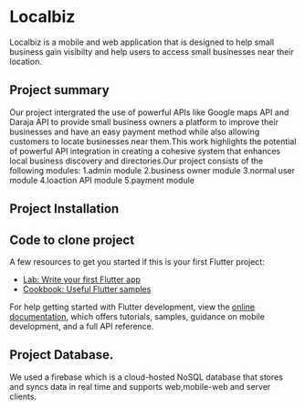 # Localbiz
Localbiz is a mobile and web application that is designed to help small business gain visibilty and help users to access small businesses near their location.

## Project summary
Our project intergrated the use of powerful APIs like Google maps API and Daraja API to provide small business owners a platform to improve their businesses and have an easy payment method while also allowing customers to locate businesses near them.This work highlights the potential of powerful API integration in creating a cohesive system that enhances local business discovery and directories.Our project consists of the following modules:
1.admin module
2.business owner module
3.normal user module
4.loaction API module
5.payment module


## Project Installation

## Code to clone project
A few resources to get you started if this is your first Flutter project:

- [Lab: Write your first Flutter app](https://docs.flutter.dev/get-started/codelab)
- [Cookbook: Useful Flutter samples](https://docs.flutter.dev/cookbook)

For help getting started with Flutter development, view the
[online documentation](https://docs.flutter.dev/), which offers tutorials,
samples, guidance on mobile development, and a full API reference.
## Project Database.
We used a firebase which is a cloud-hosted NoSQL database that stores and syncs data in real time and supports web,mobile-web and server clients.


